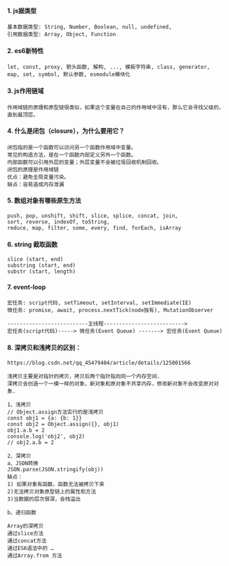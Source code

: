 #### 1. js据类型
```
基本数据类型: String, Number, Boolean, null, undefined, 
引用数据类型: Array, Object, Function
```

#### 2. es6新特性
```
let, const, proxy, 箭头函数, 解构, ..., 模板字符串, class, generator,
map, set, symbol, 默认参数, esmodule模块化
```

#### 3. js作用链域
```
作用域链的原理和原型链很类似，如果这个变量在自己的作用域中没有，那么它会寻找父级的，直到最顶层。
```

#### 4. 什么是闭包（closure），为什么要用它？
```
闭包指的是一个函数可以访问另一个函数作用域中变量。
常见的构造方法，是在一个函数内部定义另外一个函数。
内部函数可以引用外层的变量；外层变量不会被垃圾回收机制回收。
闭包的原理是作用域链
优点：避免全局变量污染。
缺点：容易造成内存泄漏
```

#### 5. 数组对象有哪些原生方法
```
push, pop, unshift, shift, slice, splice, concat, join, 
sort, reverse, indexOf, toString,
reduce, map, filter, some, every, find, forEach, isArray
```

#### 6. string 截取函数
```
slice (start, end)
substring (start, end)
substr (start, length)
```

#### 7. event-loop
```
宏任务: script代码, setTimeout, setInterval, setImmediate(IE)
微任务: promise, await, process.nextTick(node独有), MutationObserver

--------------------------主线程-------------------------->
宏任务(script代码)-----> 微任务(Event Queue) -------> 宏任务(Event Queue)
```

#### 8. 深拷贝和浅拷贝的区别：
```
https://blog.csdn.net/qq_45479404/article/details/125001566

浅拷贝主要是对指针的拷贝，拷贝后两个指针指向同一个内存空间.
深拷贝会创造一个一摸一样的对象，新对象和原对象不共享内存，修改新对象不会改变原对对象.

1、浅拷贝
// ​​Object.assign​​方法实行的是浅拷贝
const obj1 = {a: {b: 1}}
const obj2 = Object.assign({}, obj1)
obj1.a.b = 2
console.log('obj2', obj2)
// obj2.a.b = 2

2、深拷贝
a、JSON转换
JSON.parse(JSON.stringify(obj))
缺点：
1) 如果对象有函数，函数无法被拷贝下来
2)无法拷贝对象原型链上的属性和方法
3)当数据的层次很深，会栈溢出

b、递归函数

Array的深拷贝
通过slice方法
通过concat方法
通过ES6语法中的 …
通过Array.from 方法
```